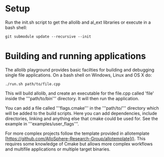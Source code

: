 # Setup

Run the init.sh script to get the allolib and al_ext libraries or execute in
a bash shell:

    git submodule update --recursive --init

# Building and running applications

The allolib playground provides basic facilties for building and debugging 
single file applications. On a bash shell on Windows, Linux and OS X do:

    ./run.sh path/to/file.cpp

This will build allolib, and create an executable for the file.cpp called 'file' inside the '''path/to/bin''' directory. It will then run the application.

You can add a file called '''flags.cmake''' in the '''path/to/''' directory which will be added to the build scripts. Here you can add dependencies, include directories, linking and anything else that cmake could be used for. See the example in '''examples/user_flags'''.

For more complex projects follow the template provided in allotemplate
[https://github.com/AlloSphere-Research-Group/allotemplate](). This requires 
some knowledge of Cmake but allows more complex workflows and multifile
applications or multiple target binaries.

